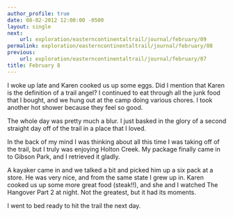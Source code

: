 ```yaml
---
author_profile: true
date: 08-02-2012 12:00:00 -0500
layout: single
next:
    url: exploration/easterncontinentaltrail/journal/february/09
permalink: exploration/easterncontinentaltrail/journal/february/08
previous:
    url: exploration/easterncontinentaltrail/journal/february/07
title: February 8
---
```

I woke up late and Karen cooked us up some eggs. Did I mention that Karen is the definition of a trail angel? I continued to eat through all the junk food that I bought, and we hung out at the camp doing various chores. I took another hot shower because they feel so good.

The whole day was pretty much a blur. I just basked in the glory of a second straight day off of the trail in a place that I loved.

In the back of my mind I was thinking about all this time I was taking off of the trail, but I truly was enjoying Holton Creek. My package finally came in to Gibson Park, and I retrieved it gladly.

A kayaker came in and we talked a bit and picked him up a six pack at a store. He was very nice, and from the same state I grew up in. Karen cooked us up some more great food (steak!!), and she and I watched The Hangover Part 2 at night. Not the greatest, but it had its moments.

I went to bed ready to hit the trail the next day.
